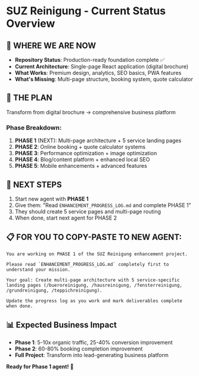 # SUZ Reinigung - Current Status Overview

## 📍 WHERE WE ARE NOW
- **Repository Status**: Production-ready foundation complete ✅
- **Current Architecture**: Single-page React application (digital brochure)
- **What Works**: Premium design, analytics, SEO basics, PWA features
- **What's Missing**: Multi-page structure, booking system, quote calculator

## 🎯 THE PLAN
Transform from digital brochure → comprehensive business platform

### Phase Breakdown:
1. **PHASE 1** (NEXT): Multi-page architecture + 5 service landing pages
2. **PHASE 2**: Online booking + quote calculator systems  
3. **PHASE 3**: Performance optimization + image optimization
4. **PHASE 4**: Blog/content platform + enhanced local SEO
5. **PHASE 5**: Mobile enhancements + advanced features

## 🚀 NEXT STEPS
1. Start new agent with **PHASE 1**
2. Give them: "Read `ENHANCEMENT_PROGRESS_LOG.md` and complete PHASE 1"
3. They should create 5 service pages and multi-page routing
4. When done, start next agent for PHASE 2

## 📋 FOR YOU TO COPY-PASTE TO NEW AGENT:

```
You are working on PHASE 1 of the SUZ Reinigung enhancement project. 

Please read `ENHANCEMENT_PROGRESS_LOG.md` completely first to understand your mission.

Your goal: Create multi-page architecture with 5 service-specific landing pages (/bueroreinigung, /hausreinigung, /fensterreinigung, /grundreinigung, /teppichreinigung).

Update the progress log as you work and mark deliverables complete when done.
```

## 📊 Expected Business Impact
- **Phase 1**: 5-10x organic traffic, 25-40% conversion improvement
- **Phase 2**: 60-80% booking completion improvement  
- **Full Project**: Transform into lead-generating business platform

**Ready for Phase 1 agent!** 🚀